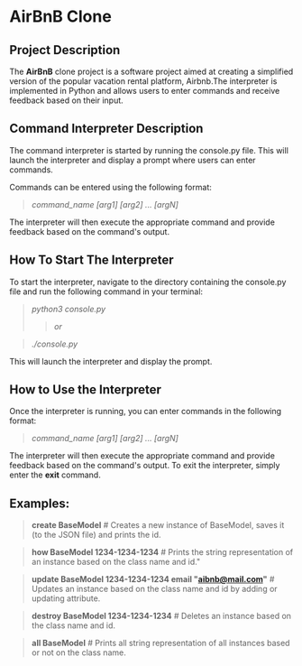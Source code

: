 # AirBnB Clone
## Project Description
The **AirBnB** clone project is a software project aimed at creating a simplified version of the popular vacation rental platform, Airbnb.The interpreter is implemented in Python and allows users to enter commands and receive feedback based on their input.

## Command Interpreter Description
The command interpreter is started by running the console.py file. This will launch the interpreter and display a prompt where users can enter commands.


Commands can be entered using the following format:
> *command_name [arg1] [arg2] ... [argN]*


The interpreter will then execute the appropriate command and provide feedback based on the command's output.

## How To Start The Interpreter
To start the interpreter, navigate to the directory containing the console.py file and run the following command in your terminal:
> *python3 console.py*
>> *or*

> *./console.py*


This will launch the interpreter and display the prompt.

## How to Use the Interpreter
Once the interpreter is running, you can enter commands in the following format:
> *command_name [arg1] [arg2] ... [argN]*


The interpreter will then execute the appropriate command and provide feedback based on the command's output.
To exit the interpreter, simply enter the **exit** command.

## Examples:
> **create BaseModel** \# Creates a new instance of BaseModel, saves it (to the JSON file) and prints the id.


> **how BaseModel 1234-1234-1234** \# Prints the string representation of an instance based on the class name and id."


> **update BaseModel 1234-1234-1234 email "aibnb@mail.com"** \# Updates an instance based on the class name and id by adding or updating attribute.


> **destroy BaseModel 1234-1234-1234** \# Deletes an instance based on the class name and id.


> **all BaseModel** \# Prints all string representation of all instances based or not on the class name.

